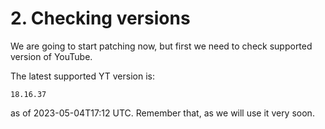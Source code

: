 # 2. Checking versions

We are going to start patching now, but first we need to check supported version of YouTube.

The latest supported YT version is:

```
18.16.37
```

as of 2023-05-04T17:12 UTC. Remember that, as we will use it very soon.
